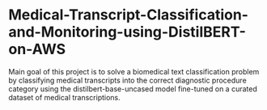 # Medical-Transcript-Classification-and-Monitoring-using-DistilBERT-on-AWS
Main goal of this project is to solve a biomedical text classification problem by classifying medical transcripts into the correct diagnostic procedure category using the distilbert-base-uncased model fine-tuned on a curated dataset of medical transcriptions.
